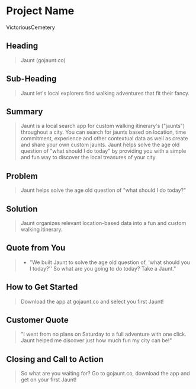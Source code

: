 # Project Name #
VictoriousCemetery
<!-- 
> This material was originally posted [here](http://www.quora.com/What-is-Amazons-approach-to-product-development-and-product-management). It is reproduced here for posterities sake.

There is an approach called "working backwards" that is widely used at Amazon. They work backwards from the customer, rather than starting with an idea for a product and trying to bolt customers onto it. While working backwards can be applied to any specific product decision, using this approach is especially important when developing new products or features.

For new initiatives a product manager typically starts by writing an internal press release announcing the finished product. The target audience for the press release is the new/updated product's customers, which can be retail customers or internal users of a tool or technology. Internal press releases are centered around the customer problem, how current solutions (internal or external) fail, and how the new product will blow away existing solutions.

If the benefits listed don't sound very interesting or exciting to customers, then perhaps they're not (and shouldn't be built). Instead, the product manager should keep iterating on the press release until they've come up with benefits that actually sound like benefits. Iterating on a press release is a lot less expensive than iterating on the product itself (and quicker!).

If the press release is more than a page and a half, it is probably too long. Keep it simple. 3-4 sentences for most paragraphs. Cut out the fat. Don't make it into a spec. You can accompany the press release with a FAQ that answers all of the other business or execution questions so the press release can stay focused on what the customer gets. My rule of thumb is that if the press release is hard to write, then the product is probably going to suck. Keep working at it until the outline for each paragraph flows. 

Oh, and I also like to write press-releases in what I call "Oprah-speak" for mainstream consumer products. Imagine you're sitting on Oprah's couch and have just explained the product to her, and then you listen as she explains it to her audience. That's "Oprah-speak", not "Geek-speak".

Once the project moves into development, the press release can be used as a touchstone; a guiding light. The product team can ask themselves, "Are we building what is in the press release?" If they find they're spending time building things that aren't in the press release (overbuilding), they need to ask themselves why. This keeps product development focused on achieving the customer benefits and not building extraneous stuff that takes longer to build, takes resources to maintain, and doesn't provide real customer benefit (at least not enough to warrant inclusion in the press release).
 -->
 
## Heading ##
  > Jaunt (gojaunt.co)

## Sub-Heading ##
  > Jaunt let's local explorers find walking adventures that fit their fancy.

## Summary ##
  > Jaunt is a local search app for custom walking itinerary's ("jaunts") throughout a city.  You can search for jaunts based on location, time commitment, experience and other contextual data as well as create and share your own custom jaunts.  Jaunt helps solve the age old question of "what should I do today" by providing you with a simple and fun way to discover the local treasures of your city. 

## Problem ##
  > Jaunt helps solve the age old question of "what should I do today?"

## Solution ##
  > Jaunt organizes relevant location-based data into a fun and custom walking itinerary.

## Quote from You ##
  > - "We built Jaunt to solve the age old question of, 'what should you I today?''  So what are you going to do today?  Take a Jaunt."

## How to Get Started ##
  > Download the app at gojaunt.co and select you first Jaunt!

## Customer Quote ##
  > "I went from no plans on Saturday to a full adventure with one click.  Jaunt helped me discover just how much fun my city can be!"

## Closing and Call to Action ##
  > So what are you waiting for?  Go to gojaunt.co, download the app and get on your first Jaunt!
